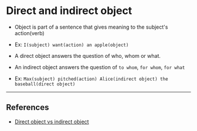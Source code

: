# Direct and indirect object

- Object is part of a sentence that gives meaning to the subject's action(verb)

- Ex: `I(subject) want(action) an apple(object)`

- A direct object answers the question of who, whom or what.
- An indirect object answers the question of `to whom`, `for whom`, `for what`

- Ex: `Max(subject) pitched(action) Alice(indirect object) the baseball(direct object)`

---

## References

- [Direct object vs indirect object](https://www.grammarly.com/blog/a-grammar-lesson-direct-and-indirect-objects/)
